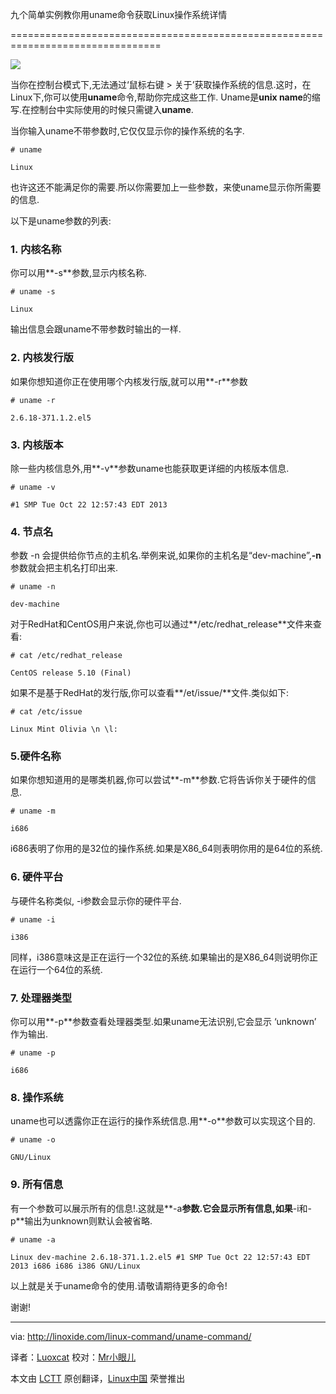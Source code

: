 九个简单实例教你用uname命令获取Linux操作系统详情

================================================================================

![](http://linoxide.com/wp-content/uploads/2013/11/linux-uname-command.png)

当你在控制台模式下,无法通过‘鼠标右键 > 关于’获取操作系统的信息.这时，在Linux下,你可以使用**uname**命令,帮助你完成这些工作. Uname是**unix name**的缩写.在控制台中实际使用的时候只需键入**uname**.

当你输入uname不带参数时,它仅仅显示你的操作系统的名字.

    # uname

    Linux

也许这还不能满足你的需要.所以你需要加上一些参数，来使uname显示你所需要的信息.

以下是uname参数的列表:

### 1. 内核名称 ###

你可以用**-s**参数,显示内核名称.

    # uname -s

    Linux

输出信息会跟uname不带参数时输出的一样.

### 2. 内核发行版 ###

如果你想知道你正在使用哪个内核发行版,就可以用**-r**参数

    # uname -r

    2.6.18-371.1.2.el5

### 3. 内核版本 ###

除一些内核信息外,用**-v**参数uname也能获取更详细的内核版本信息.

    # uname -v

    #1 SMP Tue Oct 22 12:57:43 EDT 2013

### 4. 节点名 ###

参数 -n 会提供给你节点的主机名.举例来说,如果你的主机名是“dev-machine”,**-n**参数就会把主机名打印出来.

    # uname -n

    dev-machine

对于RedHat和CentOS用户来说,你也可以通过**/etc/redhat_release**文件来查看:

    # cat /etc/redhat_release

    CentOS release 5.10 (Final)

如果不是基于RedHat的发行版,你可以查看**/et/issue/**文件.类似如下:

    # cat /etc/issue

    Linux Mint Olivia \n \l:

### 5.硬件名称 ###

如果你想知道用的是哪类机器,你可以尝试**-m**参数.它将告诉你关于硬件的信息.

    # uname -m

    i686

i686表明了你用的是32位的操作系统.如果是X86_64则表明你用的是64位的系统.

### 6. 硬件平台 ###

与硬件名称类似, -i参数会显示你的硬件平台.

    # uname -i

    i386

同样，i386意味这是正在运行一个32位的系统.如果输出的是X86_64则说明你正在运行一个64位的系统.

### 7. 处理器类型 ###

你可以用**-p**参数查看处理器类型.如果uname无法识别,它会显示 ‘unknown’ 作为输出.

    # uname -p

    i686

### 8. 操作系统 ###

uname也可以透露你正在运行的操作系统信息.用**-o**参数可以实现这个目的.

    # uname -o

    GNU/Linux

### 9. 所有信息  ###

有一个参数可以展示所有的信息!.这就是**-a**参数.它会显示所有信息,如果**-i和-p**输出为unknown则默认会被省略.

    # uname -a

    Linux dev-machine 2.6.18-371.1.2.el5 #1 SMP Tue Oct 22 12:57:43 EDT 2013 i686 i686 i386 GNU/Linux

以上就是关于uname命令的使用.请敬请期待更多的命令!

谢谢!

--------------------------------------------------------------------------------

via: http://linoxide.com/linux-command/uname-command/

译者：[Luoxcat](https://github.com/Luoxcat) 校对：[Mr小眼儿](http://blog.csdn.net/tinyeyeser)

本文由 [LCTT](https://github.com/LCTT/TranslateProject) 原创翻译，[Linux中国](http://linux.cn/) 荣誉推出
